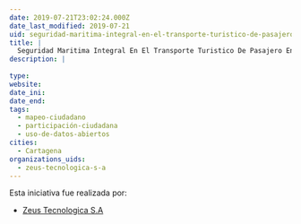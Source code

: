 ```yaml
---
date: 2019-07-21T23:02:24.000Z
date_last_modified: 2019-07-21
uid: seguridad-maritima-integral-en-el-transporte-turistico-de-pasajero-en-el-mulle-de-la-bodeguita
title: |
  Seguridad Maritima Integral En El Transporte Turistico De Pasajero En El Mulle  De La Bodeguita
description: |
  
type: 
website: 
date_ini: 
date_end: 
tags:
  - mapeo-ciudadano
  - participación-ciudadana
  - uso-de-datos-abiertos
cities: 
  - Cartagena
organizations_uids:
  - zeus-tecnologica-s-a
---
```


Esta iniciativa fue realizada por:

- [Zeus Tecnologica S.A](/organizaciones/zeus-tecnologica-s-a)
